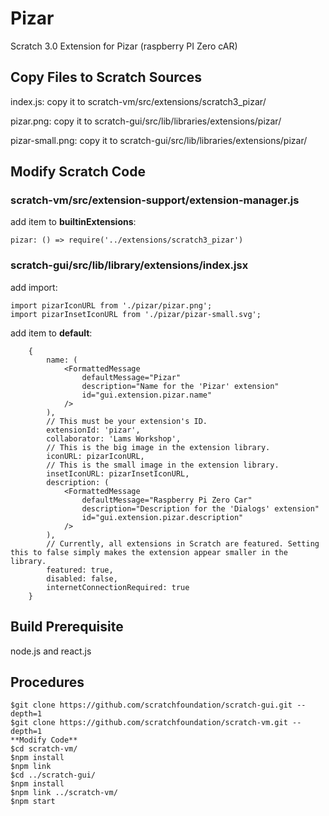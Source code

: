# Pizar
Scratch 3.0 Extension for Pizar (raspberry PI Zero cAR)

## Copy Files to Scratch Sources
index.js: copy it to scratch-vm/src/extensions/scratch3_pizar/

pizar.png: copy it to scratch-gui/src/lib/libraries/extensions/pizar/

pizar-small.png: copy it to scratch-gui/src/lib/libraries/extensions/pizar/

## Modify Scratch Code
### scratch-vm/src/extension-support/extension-manager.js
add item to **builtinExtensions**:
```
pizar: () => require('../extensions/scratch3_pizar')
```
### scratch-gui/src/lib/library/extensions/index.jsx
add import:
```
import pizarIconURL from './pizar/pizar.png';
import pizarInsetIconURL from './pizar/pizar-small.svg';
```
add item to **default**:
```
    {
        name: (
            <FormattedMessage
                defaultMessage="Pizar"
                description="Name for the 'Pizar' extension"
                id="gui.extension.pizar.name"
            />
        ),
        // This must be your extension's ID.
        extensionId: 'pizar',
        collaborator: 'Lams Workshop',
        // This is the big image in the extension library.
        iconURL: pizarIconURL,
        // This is the small image in the extension library.
        insetIconURL: pizarInsetIconURL,
        description: (
            <FormattedMessage
                defaultMessage="Raspberry Pi Zero Car"
                description="Description for the 'Dialogs' extension"
                id="gui.extension.pizar.description"
            />
        ),
        // Currently, all extensions in Scratch are featured. Setting this to false simply makes the extension appear smaller in the library.
        featured: true,
        disabled: false,
        internetConnectionRequired: true
    }
```
## Build Prerequisite
node.js and react.js

## Procedures
```
$git clone https://github.com/scratchfoundation/scratch-gui.git --depth=1
$git clone https://github.com/scratchfoundation/scratch-vm.git --depth=1
**Modify Code**
$cd scratch-vm/
$npm install
$npm link
$cd ../scratch-gui/
$npm install
$npm link ../scratch-vm/
$npm start
```

